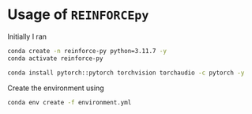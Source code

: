 
# Usage of `REINFORCEpy`

Initially I ran 

```bash
conda create -n reinforce-py python=3.11.7 -y
conda activate reinforce-py

conda install pytorch::pytorch torchvision torchaudio -c pytorch -y

```

Create the environment using 
```bash
conda env create -f environment.yml
```